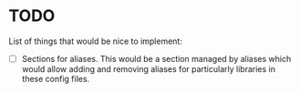 # TODO

List of things that would be nice to implement:
- [ ] Sections for aliases. This would be a section managed by aliases which
    would allow adding and removing aliases for particularly libraries in 
    these config files.
